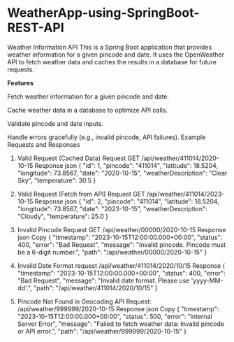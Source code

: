 # WeatherApp-using-SpringBoot-REST-API
Weather Information API
This is a Spring Boot application that provides weather information for a given pincode and date. It uses the OpenWeather API to fetch weather data and caches the results in a database for future requests.

**Features**

Fetch weather information for a given pincode and date.

Cache weather data in a database to optimize API calls.

Validate pincode and date inputs.

Handle errors gracefully (e.g., invalid pincode, API failures).
Example Requests and Responses
1. Valid Request (Cached Data)
Request
GET /api/weather/411014/2020-10-15
Response
json
{
  "id": 1,
  "pincode": "411014",
  "latitude": 18.5204,
  "longitude": 73.8567,
  "date": "2020-10-15",
  "weatherDescription": "Clear Sky",
  "temperature": 30.5
}


2. Valid Request (Fetch from API)
Request
GET /api/weather/411014/2023-10-15
Response
json
{
  "id": 2,
  "pincode": "411014",
  "latitude": 18.5204,
  "longitude": 73.8567,
  "date": "2023-10-15",
  "weatherDescription": "Cloudy",
  "temperature": 25.0
}


3. Invalid Pincode
Request
GET /api/weather/00000/2020-10-15
Response
json
Copy
{
  "timestamp": "2023-10-15T12:00:00.000+00:00",
  "status": 400,
  "error": "Bad Request",
  "message": "Invalid pincode. Pincode must be a 6-digit number.",
  "path": "/api/weather/00000/2020-10-15"
}


4. Invalid Date Format
request /api/weather/411014/2020/10/15
Response
{
  "timestamp": "2023-10-15T12:00:00.000+00:00",
  "status": 400,
  "error": "Bad Request",
  "message": "Invalid date format. Please use 'yyyy-MM-dd'.",
  "path": "/api/weather/411014/2020/10/15"
}


5. Pincode Not Found in Geocoding API
Request: /api/weather/999999/2020-10-15
Response
json
Copy
{
  "timestamp": "2023-10-15T12:00:00.000+00:00",
  "status": 500,
  "error": "Internal Server Error",
  "message": "Failed to fetch weather data: Invalid pincode or API error.",
  "path": "/api/weather/999999/2020-10-15"
}
